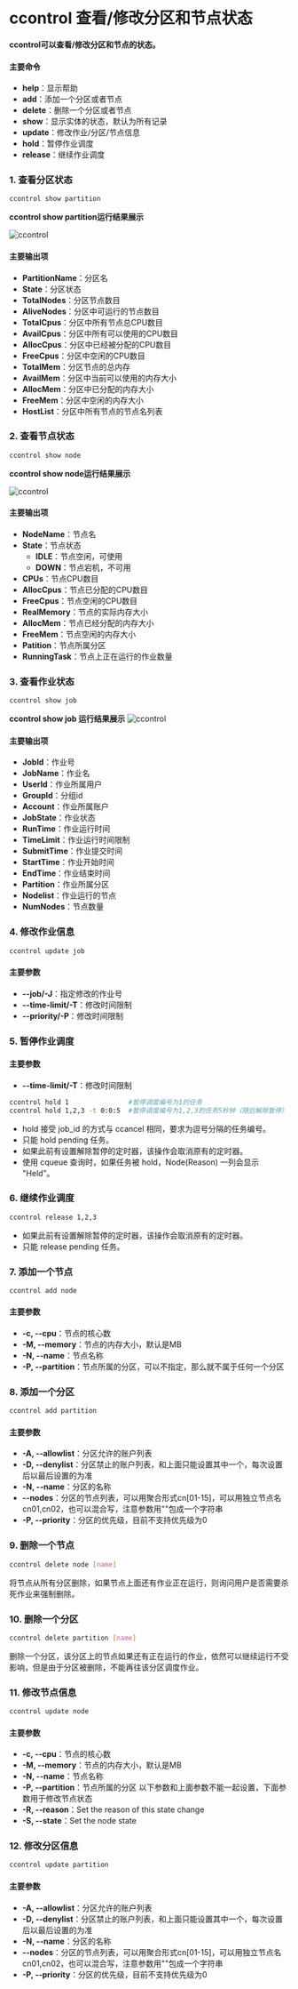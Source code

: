 
# ccontrol 查看/修改分区和节点状态 #

**ccontrol可以查看/修改分区和节点的状态。**

#### 主要命令 ####

- **help**：显示帮助
- **add**：添加一个分区或者节点
- **delete**：删除一个分区或者节点
- **show**：显示实体的状态，默认为所有记录
- **update**：修改作业/分区/节点信息
- **hold**：暂停作业调度
- **release**：继续作业调度

### 1. 查看分区状态 ###

~~~bash
ccontrol show partition
~~~

**ccontrol show partition运行结果展示**

![ccontrol](../images/ccontrol_partition.png)

#### 主要输出项 ####

- **PartitionName**：分区名
- **State**：分区状态
- **TotalNodes**：分区节点数目
- **AliveNodes**：分区中可运行的节点数目
- **TotalCpus**：分区中所有节点总CPU数目
- **AvailCpus**：分区中所有可以使用的CPU数目
- **AllocCpus**：分区中已经被分配的CPU数目
- **FreeCpus**：分区中空闲的CPU数目
- **TotalMem**：分区节点的总内存
- **AvailMem**：分区中当前可以使用的内存大小
- **AllocMem**：分区中已分配的内存大小
- **FreeMem**：分区中空闲的内存大小
- **HostList**：分区中所有节点的节点名列表

### 2. 查看节点状态 ###

~~~bash
ccontrol show node
~~~

**ccontrol show node运行结果展示**

![ccontrol](../images/ccontrol_node.png)

#### 主要输出项 ####

- **NodeName**：节点名
- **State**：节点状态
  - **IDLE**：节点空闲，可使用
  - **DOWN**：节点宕机，不可用
- **CPUs**：节点CPU数目
- **AllocCpus**：节点已分配的CPU数目
- **FreeCpus**：节点空闲的CPU数目
- **RealMemory**：节点的实际内存大小
- **AllocMem**：节点已经分配的内存大小
- **FreeMem**：节点空闲的内存大小
- **Patition**：节点所属分区
- **RunningTask**：节点上正在运行的作业数量

### 3. 查看作业状态 ###

~~~bash
ccontrol show job
~~~

**ccontrol show job 运行结果展示**
![ccontrol](../images/ccontrol_job.png)

#### 主要输出项 ####

- **JobId**：作业号
- **JobName**：作业名
- **UserId**：作业所属用户
- **GroupId**：分组id
- **Account**：作业所属账户
- **JobState**：作业状态
- **RunTime**：作业运行时间
- **TimeLimit**：作业运行时间限制
- **SubmitTime**：作业提交时间
- **StartTime**：作业开始时间
- **EndTime**：作业结束时间
- **Partition**：作业所属分区
- **Nodelist**：作业运行的节点
- **NumNodes**：节点数量

### 4. 修改作业信息 ###

~~~bash
ccontrol update job
~~~

#### 主要参数 ####

- **--job/-J**：指定修改的作业号
- **--time-limit/-T**：修改时间限制
- **--priority/-P**：修改时间限制

### 5. 暂停作业调度 ###

#### 主要参数 ####

- **--time-limit/-T**：修改时间限制

~~~bash
ccontrol hold 1               #暂停调度编号为1的任务
ccontrol hold 1,2,3 -t 0:0:5  #暂停调度编号为1,2,3的任务5秒钟（随后解除暂停）
~~~

- hold 接受 job_id 的方式与 ccancel 相同，要求为逗号分隔的任务编号。
- 只能 hold pending 任务。
- 如果此前有设置解除暂停的定时器，该操作会取消原有的定时器。
- 使用 cqueue 查询时，如果任务被 hold，Node(Reason) 一列会显示 "Held"。

### 6. 继续作业调度 ###

~~~bash
ccontrol release 1,2,3
~~~

- 如果此前有设置解除暂停的定时器，该操作会取消原有的定时器。
- 只能 release pending 任务。

### 7. 添加一个节点 ###

~~~bash
ccontrol add node
~~~

#### 主要参数 ####

- **-c, --cpu**：节点的核心数
- **-M, --memory**：节点的内存大小，默认是MB
- **-N, --name**：节点名称
- **-P, --partition**：节点所属的分区，可以不指定，那么就不属于任何一个分区

### 8. 添加一个分区 ###

~~~bash
ccontrol add partition
~~~

#### 主要参数 ####

- **-A, --allowlist**：分区允许的账户列表
- **-D, --denylist**：分区禁止的账户列表，和上面只能设置其中一个，每次设置后以最后设置的为准
- **-N, --name**：分区的名称
- **--nodes**：分区的节点列表，可以用聚合形式cn[01-15]，可以用独立节点名cn01,cn02，也可以混合写，注意参数用""包成一个字符串
- **-P, --priority**：分区的优先级，目前不支持优先级为0

### 9. 删除一个节点 ###

~~~bash
ccontrol delete node [name]
~~~

将节点从所有分区删除，如果节点上面还有作业正在运行，则询问用户是否需要杀死作业来强制删除。

### 10.  删除一个分区 ###

~~~bash
ccontrol delete partition [name]
~~~

删除一个分区，该分区上的节点如果还有正在运行的作业，依然可以继续运行不受影响，但是由于分区被删除，不能再往该分区调度作业。

### 11.  修改节点信息 ###

~~~bash
ccontrol update node
~~~

#### 主要参数 ####

- **-c, --cpu**：节点的核心数
- **-M, --memory**：节点的内存大小，默认是MB
- **-N, --name**：节点名称
- **-P, --partition**：节点所属的分区
以下参数和上面参数不能一起设置，下面参数用于修改节点状态
- **-R, --reason**：Set the reason of this state change
- **-S, --state**：Set the node state

### 12.  修改分区信息 ###

~~~bash
ccontrol update partition
~~~

#### 主要参数 ####

- **-A, --allowlist**：分区允许的账户列表
- **-D, --denylist**：分区禁止的账户列表，和上面只能设置其中一个，每次设置后以最后设置的为准
- **-N, --name**：分区的名称
- **--nodes**：分区的节点列表，可以用聚合形式cn[01-15]，可以用独立节点名cn01,cn02，也可以混合写，注意参数用""包成一个字符串
- **-P, --priority**：分区的优先级，目前不支持优先级为0
